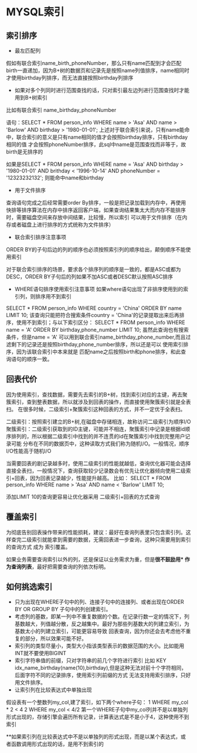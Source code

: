 # MYSQL索引
## 索引排序
- 最左匹配列

假如有联合索引name_birth_phoneNumber，那么只有name匹配到才会匹配birth一直递加，因为B+树的数据页和记录先是按照name列值排序，name相同时才使用birthday列排序，而无法直接按照birthday列排序
- 如果对多个列同时进行范围查找的话，只对索引最左边列进行范围查找时才能用到B+树索引

 比如有联合索引 name_birthday_phoneNumber 

语句：SELECT * FROM person_info WHERE name > 'Asa' AND name > 'Barlow' AND birthday > '1980-01-01';
上述对于联合索引来说，只有name能命中，联合索引的意义是只有name相同的值才会按照birthday排序，只有birthday相同的值
才会按照phoneNumber排序，此sql中name是范围查找而非等于，故birth是无排序的

如果是SELECT * FROM person_info WHERE name = 'Asa' AND  birthday > '1980-01-01' AND brithday < '1996-10-14' AND phoneNumber  = '12323232132';
则能命中name和birthday
- 用于文件排序

查询语句完成之后经常需要order By排序，一般是把记录加载到内存中，再使用快排等排序算法在内存中排序返回客户端，如果查询结果集太大而内存不能排序时，需要磁盘空间来存放中间结果，比较慢，所以索引
可以用于文件排序（在内存或者磁盘上进行排序的方式统称为文件排序）

- 联合索引排序注意事项

ORDER BY的子句后边的列的顺序也必须按照索引列的顺序给出，颠倒顺序不能使用索引

对于联合索引排序的场景，要求各个排序列的顺序是一致的，都是ASC或都为DESC，ORDER BY子句后的列如果不加ASC或者DESC默认按照ASC排序

- WHERE语句排序使用索引注意事项
如果where语句出现了非排序使用到的索引列，则排序用不到索引

SELECT * FROM person_info WHERE country = 'China' ORDER BY name LIMIT 10;
该查询只能把符合搜索条件country = 'China'的记录提取出来后再排序，使用不到索引；与以下索引区分：
SELECT * FROM person_info WHERE name = 'A' ORDER BY birthday,phone_number LIMIT 10;
虽然此查询也有搜索条件，但是name = 'A' 可以用到联合索引name_birthday_phone_number,而且过滤剩下的记录还是按照birthday,phone_number排序，所以还是可以
使用索引排序，因为该联合索引中本来就是 匹配name之后按照birth和phone排序，和此查询语句的顺序一致。
## 回表代价

因为使用索引，查找数据，需要先去索引的B+树，找到索引对应的主键，再去聚簇索引，查到整表数据，所以就涉及到回表的操作，而直接使用聚簇索引就是全表扫。
在很多时候，二级索引+聚簇索引这种回表的方式，并不一定优于全表扫。

二级索引：按照索引建立的B+树,在磁盘中存储相连，故称访问二级索引为顺序I/O
聚簇索引：二级索引获取到的ID主键，可能并不相连，聚簇索引中记录是根据id顺序排列的，所以根据二级索引中找到的并不连贯的id在聚簇索引中找到完整用户记录可能
分布在不同的数据页中，这种读取方式我们称为随机I/O。一般情况，顺序I/O性能高于随机I/O

当需要回表的剧记录越多时，使用二级索引的性能就越低，查询优化器可能会选择直接全表扫，一般情况下，查询获取较少记录数会有优先让优化器倾向使用二级索引+回表，因为回表记录越少，性能提升越高。
比如：
SELECT * FROM person_info WHERE name > 'Asa' AND name < 'Barlow' LIMIT 10;

添加LIMIT 10的查询更容易让优化器采用 二级索引+回表的方式查询

## 覆盖索引
为彻底告别回表操作带来的性能损耗，建议：最好在查询列表里只包含索引列。这样查完二级索引就能拿到需要的数据，无需回表进一步查询，这种只需要用到索引的查询方式
成为 索引覆盖。

如果业务需要查询索引以外的列，还是保证以业务需求为重，但是**很不鼓励用* 作为查询列表**，最好把需要查询的列依次标明。


## 如何挑选索引
- 只为出现在WHERE子句中的列、连接子句中的连接列、或者出现在ORDER BY OR GROUP BY 子句中的列创建索引。
- 考虑列的基数，即某一列中不重复数据的个数。在记录行数一定的情况下，列基数越大，列值越分散，反之越集中。最好为那些列基数大的列建立索引，为基数太小的列建立索引，可能更容易导致
回表查询，因为你还会去考虑他不重复的部分，所以效果可能不好。
- 索引列的类型尽量小，类型大小指该类型表示的数据范围的大小。比如能用INT就不要使用BIGINT
- 索引字符串值的前缀，只对字符串的前几个字符进行索引 比如 KEY idx_name_birthday(name(10),birthday),但是这种无法对前十个字符相同，后面字符不同的记录排序，使用索引列前缀的方式
无法支持用索引排序，只好用文件排序。
- 让索引列在比较表达式中单独出现

假设表有一个整数列my_col,建了索引，如下两个where子句：
1 WHERE my_col * 2 < 4    2 WHERE my_col < 4/2
第一个WHERE子句中my_col列并不是以单独列形式出现的，存储引擎会遍历所有记录，计算表达式是不是小于4，这种使用不到索引

**如果索引列在比较表达式中不是以单独列的形式出现，而是以某个表达式，或者函数调用形式出现的话，是用不到索引的
